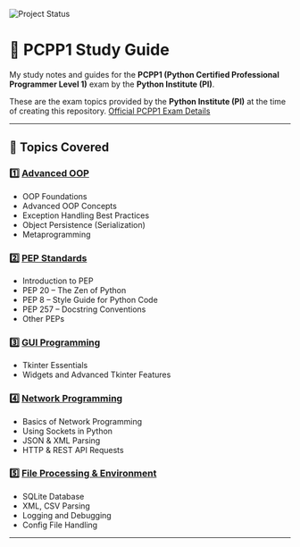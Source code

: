 ![Project Status](https://img.shields.io/badge/status-in_progress-yellow)

# 🎯 PCPP1 Study Guide  
My study notes and guides for the **PCPP1 (Python Certified Professional Programmer Level 1)** exam by the **Python Institute (PI)**.  

These are the exam topics provided by the **Python Institute (PI)** at the time of creating this repository. [Official PCPP1 Exam Details](https://pythoninstitute.org/pcpp1)  

---

## 📌 Topics Covered  

### 1️⃣ **[Advanced OOP](https://github.com/HusainCode/PCPP1-Study-Guide/tree/main/Advanced-OOP)**
   - OOP Foundations  
   - Advanced OOP Concepts  
   - Exception Handling Best Practices  
   - Object Persistence (Serialization)  
   - Metaprogramming  

### 2️⃣ **[PEP Standards](https://github.com/HusainCode/PCPP1-Study-Guide/tree/main/PEP-Standards)**
   - Introduction to PEP  
   - PEP 20 – The Zen of Python  
   - PEP 8 – Style Guide for Python Code  
   - PEP 257 – Docstring Conventions  
   - Other PEPs  

### 3️⃣ **[GUI Programming](https://github.com/HusainCode/PCPP1-Study-Guide/tree/main/GUI-Programming)**
   - Tkinter Essentials  
   - Widgets and Advanced Tkinter Features  

### 4️⃣ **[Network Programming](https://github.com/HusainCode/PCPP1-Study-Guide/tree/main/Network-Programming)**
   - Basics of Network Programming  
   - Using Sockets in Python  
   - JSON & XML Parsing  
   - HTTP & REST API Requests  

### 5️⃣ **[File Processing & Environment](https://github.com/HusainCode/PCPP1-Study-Guide/tree/main/File-Processing-%26-)**
   - SQLite Database  
   - XML, CSV Parsing  
   - Logging and Debugging  
   - Config File Handling  

---

